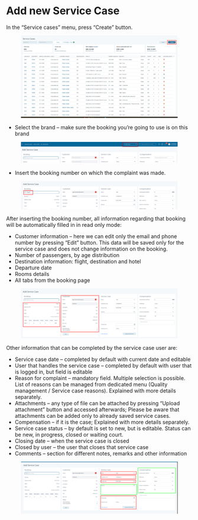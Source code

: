 # Add new Service Case

In the “Service cases” menu, press “Create” button.

<figure><img src="../.gitbook/assets/image (7) (1) (1) (1) (1).png" alt=""><figcaption></figcaption></figure>

* Select the brand – make sure the booking you’re going to use is on this brand

<figure><img src="../.gitbook/assets/image (8) (1) (1) (1) (1).png" alt=""><figcaption></figcaption></figure>

* Insert the booking number on which the complaint was made.

<figure><img src="../.gitbook/assets/image (9) (1) (1) (1) (1).png" alt=""><figcaption></figcaption></figure>

After inserting the booking number, all information regarding that booking will be automatically filled in in read only mode:

* Customer information – here we can edit only the email and phone number by pressing “Edit” button. This data will be saved only for the service case and does not change information on the booking.
* Number of passengers, by age distribution
* Destination information: flight, destination and hotel
* Departure date
* Rooms details
* All tabs from the booking page

<figure><img src="../.gitbook/assets/image (10) (1) (1) (1) (1).png" alt=""><figcaption></figcaption></figure>

Other information that can be completed by the service case user are:

* Service case date – completed by default with current date and editable
* User that handles the service case – completed by default with user that is logged in, but field is editable
* Reason for complaint – mandatory field. Multiple selection is possible. List of reasons can be managed from dedicated menu (Quality management / Service case reasons). Explained with more details separately.
* Attachments – any type of file can be attached by pressing “Upload attachment” button and accessed afterwards; Please be aware that attachments can be added only to already saved service cases.
* Compensation – if it is the case; Explained with more details separately.
* Service case status – by default is set to new, but is editable. Status can be new, in progress, closed or waiting court.
* Closing date – when the service case is closed
* Closed by user – the user that closes that service case
* Comments – section for different notes, remarks and other information

<figure><img src="../.gitbook/assets/image (11) (1) (1) (1) (1).png" alt=""><figcaption></figcaption></figure>
